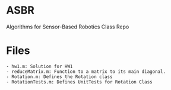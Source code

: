 # ASBR
 Algorithms for Sensor-Based Robotics Class Repo

# Files
    - hw1.m: Solution for HW1
    - reduceMatrix.m: Function to a matrix to its main diagonal.
    - Rotation.m: Defines the Rotation class
    - RotationTests.m: Defines UnitTests for Rotation Class